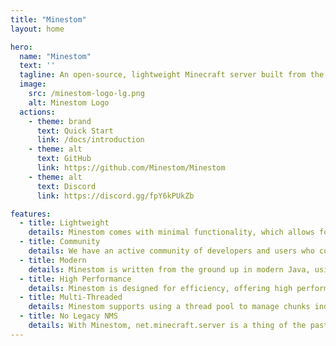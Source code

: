 ```yaml
---
title: "Minestom"
layout: home

hero:
  name: "Minestom"
  text: ''
  tagline: An open-source, lightweight Minecraft server built from the ground up.
  image:
    src: /minestom-logo-lg.png
    alt: Minestom Logo
  actions:
    - theme: brand
      text: Quick Start
      link: /docs/introduction
    - theme: alt
      text: GitHub
      link: https://github.com/Minestom/Minestom
    - theme: alt
      text: Discord
      link: https://discord.gg/fpY6kPUkZb

features:
  - title: Lightweight
    details: Minestom comes with minimal functionality, which allows for a more efficient and lightweight server that can be easily extended.
  - title: Community
    details: We have an active community of developers and users who contribute to its continuous development and are happy to provide assistance.
  - title: Modern
    details: Minestom is written from the ground up in modern Java, using best practices and standards to make the code easier to read and maintain.
  - title: High Performance
    details: Minestom is designed for efficiency, offering high performance with minimal overhead. It can handle large numbers of players without any performance issues.
  - title: Multi-Threaded
    details: Minestom supports using a thread pool to manage chunks independently from instances. This is crucial in providing large performance benefits over traditional Minecraft servers.
  - title: No Legacy NMS
    details: With Minestom, net.minecraft.server is a thing of the past. The protocol is fully implemented and does not obfuscate any code, creating a faster and more enjoyable experience.
---
```

